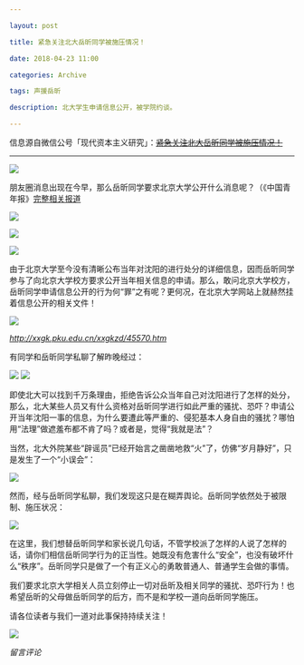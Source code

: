 ```yaml
---

layout: post

title: 紧急关注北大岳昕同学被施压情况！

date: 2018-04-23 11:00

categories: Archive

tags: 声援岳昕

description: 北大学生申请信息公开，被学院约谈。

---
```


信息源自微信公号「现代资本主义研究」：~~[紧急关注北大岳昕同学被施压情况！](https://mp.weixin.qq.com/s/BpcPRk1GpipNBBSMpJAnKw)~~

---

![](https://i.imgur.com/ZuYdvfM.jpg)

朋友圈消息出现在今早，那么岳昕同学要求北京大学公开什么消息呢？（《中国青年报》[完整相关报道](http://news.cyol.com/yuanchuang/2018-04/07/content_17079555.htm)

![](https://i.imgur.com/5fkpFHg.jpg)

![](https://i.imgur.com/EBhWARO.jpg)

![](https://i.imgur.com/P93Uevv.jpg)

由于北京大学至今没有清晰公布当年对沈阳的进行处分的详细信息，因而岳昕同学参与了向北京大学校方要求公开当年相关信息的申请。那么，敢问北京大学校方，岳昕同学申请信息公开的行为何“罪”之有呢？更何况，在北京大学网站上就赫然挂着信息公开的相关文件！

![](https://i.imgur.com/RqlmJjC.jpg)
*<figcaption>http://xxgk.pku.edu.cn/xxgkzd/45570.htm</figcaption>*

有同学和岳昕同学私聊了解昨晚经过：

![](https://i.imgur.com/P4XaWkv.jpg)
![](https://i.imgur.com/cnXXxea.jpg)


即使北大可以找到千万条理由，拒绝告诉公众当年自己对沈阳进行了怎样的处分，那么，北大某些人员又有什么资格对岳昕同学进行如此严重的骚扰、恐吓？申请公开当年沈阳一事的信息，为什么要遭此等严重的、侵犯基本人身自由的骚扰？哪怕用“法理”做遮羞布都不肯了吗？或者是，觉得“我就是法”？

当然，北大外院某些“辟谣员”已经开始言之凿凿地救“火”了，仿佛“岁月静好”，只是发生了一个“小误会”：

![](https://i.imgur.com/3QCtKLi.jpg)

然而，经与岳昕同学私聊，我们发现这只是在糊弄舆论。岳昕同学依然处于被限制、施压状况：

![](https://i.imgur.com/UdfGOTT.jpg)

在这里，我们想替岳昕同学和家长说几句话，不管学校派了怎样的人说了怎样的话，请你们相信岳昕同学行为的正当性。她既没有危害什么“安全”，也没有破坏什么“秩序”。岳昕同学只是做了一个有正义心的勇敢普通人、普通学生会做的事情。

我们要求北京大学相关人员立刻停止一切对岳昕及相关同学的骚扰、恐吓行为！也希望岳昕的父母做岳昕同学的后方，而不是和学校一道向岳昕同学施压。

请各位读者与我们一道对此事保持持续关注！

![](https://i.imgur.com/vlw5ILY.png)
*<figcaption>留言评论</figcaption>*
